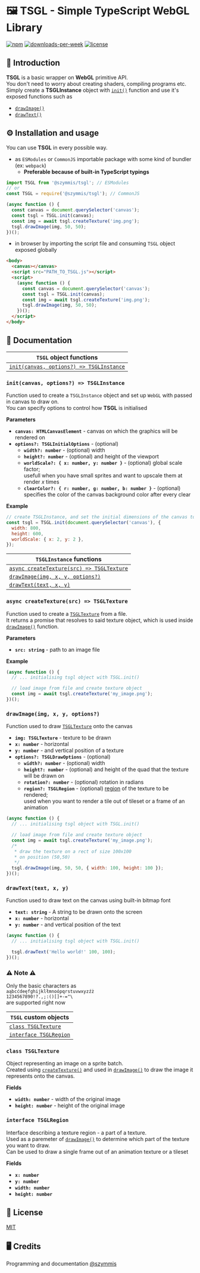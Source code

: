 # 🖼️ TSGL - Simple TypeScript WebGL Library

[![npm](https://img.shields.io/npm/v/@szymmis/tsgl)](https://www.npmjs.org/package/@szymmis/tsgl)
[![downloads-per-week](https://img.shields.io/npm/dt/@szymmis/tsgl?color=red)](https://www.npmjs.org/package/@szymmis/tsgl)
[![license](https://img.shields.io/npm/l/@szymmis/tsgl?color=purple)](https://www.npmjs.org/package/@szymmis/tsgl)

## 💬 Introduction

**TSGL** is a basic wrapper on **WebGL** primitive API. \
You don't need to worry about creating shaders, compiling programs etc.\
Simply create a **TSGLInstance** object with [`init()`](#initcanvas-options--tsglinstance) function and use
it's exposed functions such as

- [`drawImage()`](#drawimageimg-x-y-options)
- [`drawText()`](#drawtexttext-x-y)

## ⚙️ Installation and usage

You can use **TSGL** in every possible way.

- as `ESModules` or `CommonJS` importable package with some kind of bundler (ex: `webpack`)
  - **Preferable because of built-in TypeScript typings**

```js
import TSGL from '@szymmis/tsgl'; // ESModules
// or
const TSGL = require('@szymmis/tsgl'); // CommonJS

(async function () {
  const canvas = document.querySelector('canvas');
  const tsgl = TSGL.init(canvas);
  const img = await tsgl.createTexture('img.png');
  tsgl.drawImage(img, 50, 50);
})();
```

- in browser by importing the script file and consuming `TSGL` object exposed globally

```html
<body>
  <canvas></canvas>
  <script src="PATH_TO_TSGL.js"></script>
  <script>
    (async function () {
      const canvas = document.querySelector('canvas');
      const tsgl = TSGL.init(canvas);
      const img = await tsgl.createTexture('img.png');
      tsgl.drawImage(img, 50, 50);
    })();
  </script>
</body>
```

## 📝 Documentation

| `TSGL` object functions                                                       |
| ----------------------------------------------------------------------------- |
| [`init(canvas, options?) => TSGLInstance`](#initcanvas-options--tsglinstance) |

### `init(canvas, options?) => TSGLInstance`

Function used to create a `TSGLInstance` object and set up `WebGL` with
passed in canvas to draw on.\
You can specify options to control how
**TSGL** is initialised

**Parameters**

- **`canvas: HTMLCanvasElement`** - canvas on which the graphics will be rendered on
- **`options?: TSGLInitialOptions`** - (optional)
  - **`width?: number`** - (optional) width
  - **`height?: number`** - (optional) and height of the viewport
  - **`worldScale?: { x: number, y: number }`** - (optional) global scale factor;\
    usefull when you have small sprites and want to upscale them at render _x_ times
  - **`clearColor?: { r: number, g: number, b: number }`** - (optional) specifies the color of the canvas background color after every clear

**Example**

```js
// create TSGLInstance, and set the initial dimensions of the canvas to 800x600
const tsgl = TSGL.init(document.querySelector('canvas'), {
  width: 800,
  height: 600,
  worldScale: { x: 2, y: 2 },
});
```

| `TSGLInstance` functions                                                          |
| --------------------------------------------------------------------------------- |
| [`async createTexture(src) => TSGLTexture`](#async-createtexturesrc--tsgltexture) |
| [`drawImage(img, x, y, options?)`](#drawimageimg-x-y-options)                     |
| [`drawText(text, x, y)`](#drawtexttext-x-y)                                       |

### `async createTexture(src) => TSGLTexture`

Function used to create a [`TSGLTexture`](#class-tsgltexture) from a file.\
It returns a promise that resolves to said texture object, which is used inside [`drawImage()`](#drawimageimg-x-y-options) function.

**Parameters**

- **`src: string`** - path to an image file

**Example**

```js
(async function () {
  // ... initialising tsgl object with TSGL.init()

  // load image from file and create texture object
  const img = await tsgl.createTexture('my_image.png');
})();
```

### `drawImage(img, x, y, options?)`

Function used to draw [`TSGLTexture`](#class-tsgltexture) onto the canvas

- **`img: TSGLTexture`** - texture to be drawn
- **`x: number`** - horizontal
- **`y: number`** - and vertical position of a texture
- **`options?: TSGLDrawOptions`** - (optional)
  - **`width?: number`** - (optional) width
  - **`height?: number`** - (optional) and height of the quad that the texture will be drawn on
  - **`rotation?: number`** - (optional) rotation in radians
  - **`region?: TSGLRegion`** - (optional) [region](#interface-tsglregion) of the texture to be rendered;\
    used when you want to render a tile out of tileset or a frame of an animation

```js
(async function () {
  // ... initialising tsgl object with TSGL.init()

  // load image from file and create texture object
  const img = await tsgl.createTexture('my_image.png');
  /*
   * draw the texture on a rect of size 100x100
   * on position (50,50)
   */
  tsgl.drawImage(img, 50, 50, { width: 100, height: 100 });
})();
```

### `drawText(text, x, y)`

Function used to draw text on the canvas using built-in bitmap font

- **`text: string`** - A string to be drawn onto the screen
- **`x: number`** - horizontal
- **`y: number`** - and vertical position of the text

```js
(async function () {
  // ... initialising tsgl object with TSGL.init()

  tsgl.drawText('Hello world!' 100, 100);
})();
```

### ⚠️ **Note** ⚠️

Only the basic characters as\
`aąbcćdeęfghijklłmnoópqrstuvwxyzźż`\
`1234567890!?.,;:()[]+-="\`\
are supported right now

| `TSGL` custom objects                           |
| ----------------------------------------------- |
| [`class TSGLTexture`](#class-tsgltexture)       |
| [`interface TSGLRegion`](#interface-tsglregion) |

### `class TSGLTexture`

Object representing an image on a sprite batch.\
Created using [`createTexture()`](#async-createtexturesrc--tsgltexture) and used in
[`drawImage()`](#drawimageimg-x-y-options) to draw the image it represents onto the canvas.

**Fields**

- **`width: number`** - width of the original image
- **`height: number`** - height of the original image

### `interface TSGLRegion`

Interface describing a texture region - a part of a texture.\
Used as a paremeter of [`drawImage()`](#drawimageimg-x-y-options) to determine
which part of the texture you want to draw.\
Can be used to draw a single frame out of an animation texture or a tileset

**Fields**

- **`x: number`**
- **`y: number`**
- **`width: number`**
- **`height: number`**

## 🏦 License

[MIT](https://github.com/szymmis/tsgl/blob/main/LICENSE)

## 🖥️ Credits

Programming and documentation
[@szymmis](https://github.com/szymmis)
